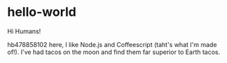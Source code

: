 # hello-world

Hi Humans!

hb478858102 here, I like Node.js and Coffeescript (taht's what I'm made of!).
I've had tacos on the moon and find them far superior to Earth tacos.

